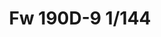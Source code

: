 ---
title: "Fw 190D-9 1/144"
price: 1000 
desc: "SUPER44, Fw 190D-9 1/144, razmera: 1/144"
img_path: "/assets/img/4461.jpg"
brand: EDUARD
available: true
special_offer: false
new: false
soon: false
cat: "Plasticne-Makete"
subcat: "PM-EDUARD"
subsubcat: ""
sifra: "4461"
---